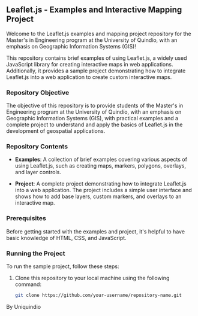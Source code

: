 ## Leaflet.js - Examples and Interactive Mapping Project

Welcome to the Leaflet.js examples and mapping project repository for the Master's in Engineering program at the University of Quindío, with an emphasis on Geographic Information Systems (GIS)!

This repository contains brief examples of using Leaflet.js, a widely used JavaScript library for creating interactive maps in web applications. Additionally, it provides a sample project demonstrating how to integrate Leaflet.js into a web application to create custom interactive maps.

### Repository Objective

The objective of this repository is to provide students of the Master's in Engineering program at the University of Quindío, with an emphasis on Geographic Information Systems (GIS), with practical examples and a complete project to understand and apply the basics of Leaflet.js in the development of geospatial applications.

### Repository Contents

- **Examples**: A collection of brief examples covering various aspects of using Leaflet.js, such as creating maps, markers, polygons, overlays, and layer controls.

- **Project**: A complete project demonstrating how to integrate Leaflet.js into a web application. The project includes a simple user interface and shows how to add base layers, custom markers, and overlays to an interactive map.

### Prerequisites

Before getting started with the examples and project, it's helpful to have basic knowledge of HTML, CSS, and JavaScript.

### Running the Project

To run the sample project, follow these steps:

1. Clone this repository to your local machine using the following command:

   ```bash
   git clone https://github.com/your-username/repository-name.git

By Uniquindio
